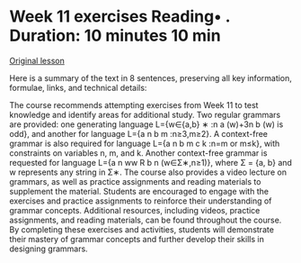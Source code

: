 # Week 11 exercises Reading• . Duration: 10 minutes 10 min

[Original lesson](https://www.coursera.org/learn/uol-fundamentals-of-computer-science/supplement/hy7jO/week-11-exercises)

Here is a summary of the text in 8 sentences, preserving all key information, formulae, links, and technical details:

The course recommends attempting exercises from Week 11 to test knowledge and identify areas for additional study. Two regular grammars are provided: one generating language L={w∈{a,b} ∗ :n a (w)+3n b (w) is odd}, and another for language L={a n b m :n≥3,m≥2}. A context-free grammar is also required for language L={a n b m c k :n=m or m≤k}, with constraints on variables n, m, and k. Another context-free grammar is requested for language L={a n ww R b n (w∈Σ∗,n≥1)}, where Σ = {a, b} and w represents any string in Σ∗. The course also provides a video lecture on grammars, as well as practice assignments and reading materials to supplement the material. Students are encouraged to engage with the exercises and practice assignments to reinforce their understanding of grammar concepts. Additional resources, including videos, practice assignments, and reading materials, can be found throughout the course. By completing these exercises and activities, students will demonstrate their mastery of grammar concepts and further develop their skills in designing grammars.

